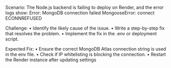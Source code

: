 Scenario:
The Node.js backend is failing to deploy on Render, and the error logs show:
Error: MongoDB connection failed
MongooseError: connect ECONNREFUSED

Challenge:
• Identify the likely cause of the issue.
• Write a step-by-step fix that resolves the problem.
• Implement the fix in the .env or deployment script.
 
 
 Expected Fix:
• Ensure the correct MongoDB Atlas connection string is used in the env file.
• Check if IP whitelisting is blocking the connection.
• Restart the Render instance after updating settings
